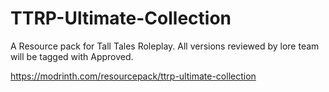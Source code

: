 # TTRP-Ultimate-Collection
A Resource pack for Tall Tales Roleplay. All versions reviewed by lore team will be tagged with Approved.

https://modrinth.com/resourcepack/ttrp-ultimate-collection
